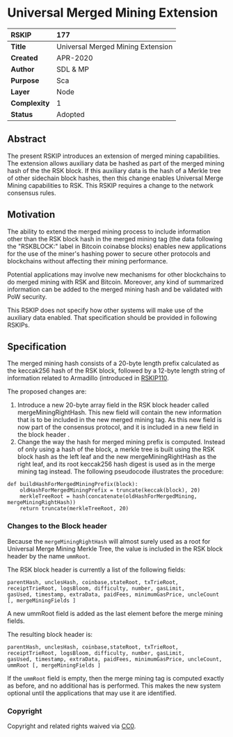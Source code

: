 # Universal Merged Mining Extension 

|RSKIP          |177           |
| :------------ |:-------------|
|**Title**      |Universal Merged Mining Extension |
|**Created**    |APR-2020 |
|**Author**     |SDL & MP |
|**Purpose**    |Sca |
|**Layer**      |Node |
|**Complexity** |1 |
|**Status**     |Adopted |

## Abstract

The present RSKIP introduces an extension of merged mining capabilities. The extension allows auxiliary data be hashed as part of the merged mining hash of the the RSK block. If this auxiliary data is the hash of a Merkle tree of other sidechain block hashes, then this change enables Universal Merge Mining capabilities to RSK.
This RSKIP requires a change to the network consensus rules.

## Motivation

The ability to extend the merged mining process to include information other than the RSK block hash in the merged mining tag (the data following the "RSKBLOCK:" label in Bitcoin coinabse blocks) enables new applications for the use of the miner's hashing power to secure other protocols and blockchains without affecting their mining performance.

Potential applications may involve new mechanisms for other blockchains to do merged mining with RSK and Bitcoin. Moreover, any kind of summarized information can be added to the merged mining hash and be validated with PoW security.

This RSKIP does not specify how other systems will make use of the auxiliary data enabled. That specification should be provided in following RSKIPs. 

## Specification

The merged mining hash consists of a 20-byte length prefix calculated as the keccak256 hash of the RSK block, followed by a 12-byte length string of information related to Armadillo (introduced in [RSKIP110](https://github.com/rsksmart/RSKIPs/blob/master/IPs/RSKIP110.md).

The proposed changes are:

1. Introduce a new 20-byte array field in the RSK block header called mergeMiningRightHash. This new field will contain the new information that is to be included in the new merged mining tag. As this new field is now part of the consensus protocol, and it is included in a new field in the block header .
2. Change the way the hash for merged mining prefix is computed. Instead of only using a hash of the block, a merkle tree is built using the RSK block hash  as the left leaf and the new mergeMiningRightHash as the right leaf, and its root keccak256 hash digest is used as in the merge mining tag instead. The following pseudocode illustrates the procedure:

```
def buildHashForMergedMiningPrefix(block):
    oldHashForMergedMiningPrefix = truncate(keccak(block), 20)
    merkleTreeRoot = hash(concatenate(oldHashForMergedMining, mergeMiningRightHash))
    return truncate(merkleTreeRoot, 20)
```

### Changes to the Block header

Because the `mergeMiningRightHash` will almost surely  used as a root for Universal Merge Mining Merkle Tree, the value is included in the RSK block header by the name `ummRoot`.

The RSK block header is currently a list of the following fields:

```
parentHash, unclesHash, coinbase,stateRoot, txTrieRoot, receiptTrieRoot, logsBloom, difficulty, number, gasLimit, 
gasUsed, timestamp, extraData, paidFees, minimumGasPrice, uncleCount [, mergeMiningFields ] 
```

A new ummRoot field is added as the last element before the merge mining fields.

The resulting block header is:
```
parentHash, unclesHash, coinbase,stateRoot, txTrieRoot, receiptTrieRoot, logsBloom, difficulty, number, gasLimit, 
gasUsed, timestamp, extraData, paidFees, minimumGasPrice, uncleCount, ummRoot [, mergeMiningFields ] 
```

If the `ummRoot` field is empty, then the merge mining tag is computed exactly as before, and no additional has is performed. This makes the new system optional until the applications that may use it are identified.

### Copyright

Copyright and related rights waived via [CC0](https://creativecommons.org/publicdomain/zero/1.0/).
